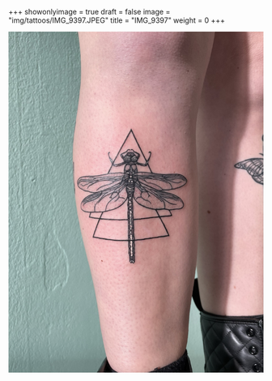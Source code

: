 +++
showonlyimage = true
draft = false
image = "img/tattoos/IMG_9397.JPEG"
title = "IMG_9397"
weight = 0
+++

![image](/img/tattoos/IMG_9397.JPEG)

